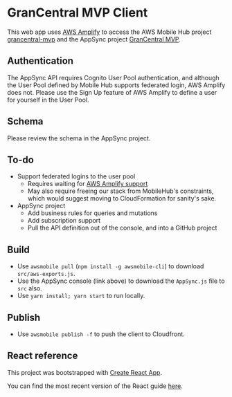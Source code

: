 # GranCentral MVP Client

This web app uses [AWS Amplify](https://github.com/aws/aws-amplify) to access the AWS Mobile Hub project [grancentral-mvp](https://console.aws.amazon.com/mobilehub/home?region=us-east-2#/4eb8b899-bc2c-44b5-b8b7-f925fd26e269/build) and the AppSync project [GranCentral MVP](https://us-east-2.console.aws.amazon.com/appsync/home?region=us-east-2#/z6ilk6cmyrbinh4sbax7acdqjq/v1/home).

## Authentication

The AppSync API requires Cognito User Pool authentication,
and although the User Pool defined by Mobile Hub supports federated login,
AWS Amplify does not. Please use the Sign Up feature of AWS Amplify to define
a user for yourself in the User Pool.

## Schema

Please review the schema in the AppSync project.

## To-do
- Support federated logins to the user pool
  - Requires waiting for [AWS Amplify support](https://github.com/aws/aws-amplify/issues/45)
  - May also require freeing our stack from MobileHub's constraints,
    which would suggest moving to CloudFormation for sanity's sake.
- AppSync project
  - Add business rules for queries and mutations
  - Add subscription support
  - Pull the API definition out of the console, and into a GitHub project

## Build

- Use `awsmobile pull` (`npm install -g awsmobile-cli`) to download `src/aws-exports.js`.
- Use the AppSync console (link above) to download the `AppSync.js` file to `src` also.
- Use `yarn install; yarn start` to run locally.

## Publish

- Use `awsmobile publish -f` to push the client to Cloudfront.

## React reference

This project was bootstrapped with [Create React App](https://github.com/facebookincubator/create-react-app).

You can find the most recent version of the React guide [here](https://github.com/facebookincubator/create-react-app/blob/master/packages/react-scripts/template/README.md).
